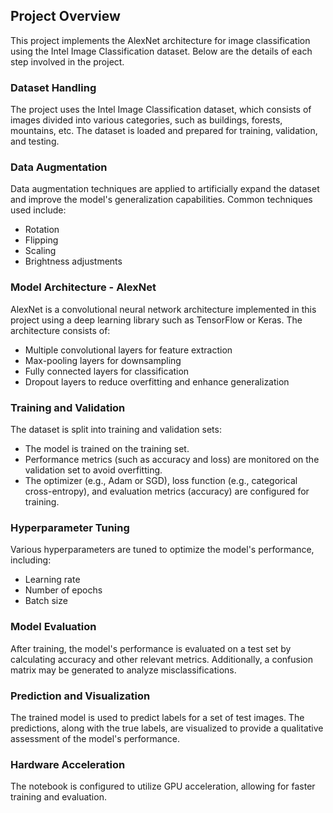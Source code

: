 ## Project Overview

This project implements the AlexNet architecture for image classification using the Intel Image Classification dataset. Below are the details of each step involved in the project.

### Dataset Handling
The project uses the Intel Image Classification dataset, which consists of images divided into various categories, such as buildings, forests, mountains, etc. The dataset is loaded and prepared for training, validation, and testing.

### Data Augmentation
Data augmentation techniques are applied to artificially expand the dataset and improve the model's generalization capabilities. Common techniques used include:
- Rotation
- Flipping
- Scaling
- Brightness adjustments

### Model Architecture - AlexNet
AlexNet is a convolutional neural network architecture implemented in this project using a deep learning library such as TensorFlow or Keras. The architecture consists of:
- Multiple convolutional layers for feature extraction
- Max-pooling layers for downsampling
- Fully connected layers for classification
- Dropout layers to reduce overfitting and enhance generalization

### Training and Validation
The dataset is split into training and validation sets:
- The model is trained on the training set.
- Performance metrics (such as accuracy and loss) are monitored on the validation set to avoid overfitting.
- The optimizer (e.g., Adam or SGD), loss function (e.g., categorical cross-entropy), and evaluation metrics (accuracy) are configured for training.

### Hyperparameter Tuning
Various hyperparameters are tuned to optimize the model's performance, including:
- Learning rate
- Number of epochs
- Batch size

### Model Evaluation
After training, the model's performance is evaluated on a test set by calculating accuracy and other relevant metrics. Additionally, a confusion matrix may be generated to analyze misclassifications.

### Prediction and Visualization
The trained model is used to predict labels for a set of test images. The predictions, along with the true labels, are visualized to provide a qualitative assessment of the model's performance.

### Hardware Acceleration
The notebook is configured to utilize GPU acceleration, allowing for faster training and evaluation.
